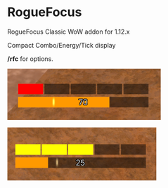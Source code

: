 # RogueFocus
RogueFocus Classic WoW addon for 1.12.x

Compact Combo/Energy/Tick display

**/rfc** for options.

![](https://github.com/Noeek/RogueFocus/blob/main/1.png)

![](https://github.com/Noeek/RogueFocus/blob/main/2.png)
